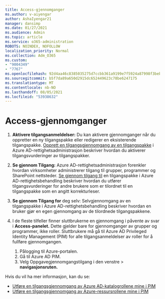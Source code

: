 ```yaml
---
title: Access-gjennomganger
ms.author: v-aiyengar
author: AshaIyengar21
manager: dansimp
ms.date: 01/27/2021
ms.audience: Admin
ms.topic: article
ms.service: o365-administration
ROBOTS: NOINDEX, NOFOLLOW
localization_priority: Normal
ms.collection: Adm_O365
ms.custom:
- "9004349"
- "7767"
ms.openlocfilehash: 92d4aa46c8385035275d7ccbb361a9199e7f5924a87998f3beba32a2b02bbcc9
ms.sourcegitcommit: b5f7da89a650d2915dc652449623c78be6247175
ms.translationtype: MT
ms.contentlocale: nb-NO
ms.lasthandoff: 08/05/2021
ms.locfileid: "53938632"
---
```

# <a name="access-reviews"></a>Access-gjennomganger

1. **Aktivere tilgangsanmeldelser:** Du kan aktivere gjennomganger når du oppretter en ny tilgangspakke eller redigerer en eksisterende tilgangspakke. [Opprett en tilgangsgjennomgang av en tilgangspakke](https://docs.microsoft.com/azure/active-directory/governance/entitlement-management-access-reviews-create) i Azure AD-rettighetsadministrasjon beskriver hvordan du aktiverer tilgangsvurderinger av tilgangspakker.

1. **Se gjennom Tilgang:** Azure AD-rettighetsadministrasjon forenkler hvordan virksomheter administrerer tilgang til grupper, programmer og SharePoint nettsteder. [Se gjennom tilgang til](https://docs.microsoft.com/azure/active-directory/governance/entitlement-management-access-reviews-create) en tilgangspakke i Azure AD-rettighetsbehandling beskriver hvordan du utfører tilgangsvurderinger for andre brukere som er tilordnet til en tilgangspakke som en angitt korrekturleser.

1. **Se gjennom Tilgang for** deg selv: Selvgjennomgang av en tilgangspakke i Azure AD-rettighetsbehandling beskriver hvordan en bruker gjør en egen gjennomgang av de tilordnede tilgangspakkene. [](https://docs.microsoft.com/azure/active-directory/governance/entitlement-management-access-reviews-self-review)

1. I de fleste tilfeller finner sluttbrukerne en gjennomgang i påvente av svar i **Access-panelet.** Dette gjelder bare for gjennomganger av grupper og programmer, ikke roller. Sluttbrukere må gå til Azure AD Privileged Identity Management (PIM) for alle tilgangsanmeldelser av roller for å fullføre gjennomgangen.

    1. Pålogging til Azure-portalen.
    2. Gå til Azure AD PIM.
    3. Velg Oppgavegjennomgangstilgang i den venstre  >  **navigasjonsruten.**
    
Hvis du vil ha mer informasjon, kan du se:

- [Utføre en tilgangsgjennomgang av Azure AD-katalogrollene mine i PIM ](https://docs.microsoft.com/azure/active-directory/privileged-identity-management/pim-how-to-perform-security-review/)
- [Utføre en tilgangsgjennomgang av Azure-ressursrollene mine i PIM](https://docs.microsoft.com/azure/active-directory/privileged-identity-management/pim-resource-roles-perform-access-review/)
